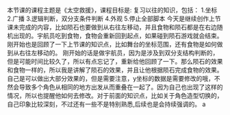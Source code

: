 本节课的课程主题是《太空救援》，课程目标是:
复习以往的知识，包括：
1.坐标
2.广播
3.逻辑判断，双分支条件判断
4.外观
5.停止全部脚本
今天是继续创作上节课未完成的内容，比如陨石也要做到从右往左移动，并且食物和陨石都是在右边随机出现的。宇航员吃到食物，食物会重新回到起点，如果碰到陨石游戏就会结束。
刚开始也是回顾了一下上节课的知识点，比如舞台的坐标范围，还有食物是如何做到从右往左移动的。
刚开始的话是做宇航员，因为是涉及到双分支结构判断的，但是可能时间比较久了，所以有点忘记了，重新给他回顾了一下。那么陨石的效果和食物一样的，所以我是讲解了陨石的效果，并且让他根据陨石完成食物的效果。自己是可以做出大部分效果的，但是需要注意，y坐标的数据是需要修改的哦，不然会导致多个角色从相同的地方出发从而重叠在一起了。因为自己也出现了这样的情况，所以也提醒他如何去修改。对于前面的知识点，比如关于角色造型切换的，自己印象比较深刻，不过还有一些不是特别熟悉,后续也是会持续强调的。
a
